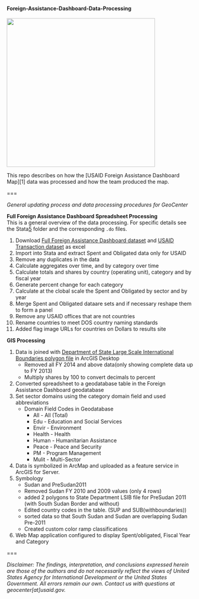 #### Foreign-Assistance-Dashboard-Data-Processing
<p align="left">
  <img src="https://cloud.githubusercontent.com/assets/5873344/6418718/5fdf6054-be85-11e4-9dfd-cc43b8137e7c.PNG" width="400px" height="400px"/> 
</p>
This repo describes on how the [USAID Foreign Assistance Dashboard Map][1] data was processed and how the team produced the map.

===  

*General updating process and data processing procedures for GeoCenter*

**Full Foreign Assistance Dashboard Spreadsheet Processing**  
This is a general overview of the data processing. For specific details see the Stata[5] folder and the corresponding ```.do``` files.  
  
1. Download [Full Foreign Assistance Dashboard dataset][2] and [USAID Transaction dataset][3] as excel
2. Import into Stata and extract Spent and Obligated data only for USAID 
3. Remove any duplicates in the data  
4. Calculate aggregates over time, and by category over time 
5. Calculate totals and shares by country (operating unit), category and by fiscal year
5. Generate percent change for each category
6. Calculate at the clobal scale the Spent and Obligated by sector and by year
7. Merge Spent and Obligated dataare sets and if necessary reshape them to form a panel
8. Remove any USAID offices that are not countries
9. Rename countries to meet DOS country naming standards
10. Added flag image URLs for countries on Dollars to results site  

**GIS Processing**  

1. Data is joined with [Department of State Large Scale International Boundaries polygon file][4] in ArcGIS Desktop          
    + Removed all FY 2014 and above data(only showing complete data up to FY 2013)   
    + Multiply shares by 100 to convert decimals to percent    
2. Converted spreadsheet to a geodatabase table in the Foreign Assistance Dashboard geodatabase    
3. Set sector domains using the category domain field and used abbreviations   
    + Domain Field Codes in Geodatabase  
        - All - All (Total)  
        - Edu - Education and Social Services  
        - Envir - Environment  
        - Health - Health
        - Human - Humanitarian Assistance  
        - Peace - Peace and Security  
        - PM - Program Management     
        - Mulit - Multi-Sector  
4. Data is symbolized in ArcMap and uploaded as a feature service in ArcGIS for Server.   
5. Symbology  
    + Sudan and PreSudan2011  
    + Removed Sudan FY 2010 and 2009 values (only 4 rows)  
    + added 2 polygons to State Department LSIB file  for PreSudan 2011 (with South Sudan Border and without)  
    + Edited country codes in the table. (SUP and SUB(withboundaries))   
    + sorted data so that South Sudan and Sudan are overlapping Sudan Pre-2011  
    + Created custom color ramp classifications  
6. Web Map application configured to display Spent/obligated, Fiscal Year and Category    

===

*Disclaimer: The findings, interpretation, and conclusions expressed herein are those of the authors and do not necessarily reflect the views of United States Agency for International Development or the United States Government. All errors remain our own. Contact us with questions at geocenter[at]usaid.gov.*  


[1]: http://geocenterdev.org/ForeignAssistance/index.html
[2]: http://www.foreignassistance.gov/web/Documents/Full_ForeignAssistanceData.zip
[3]: http://www.foreignassistance.gov/web/Documents/Full_ForeignAssistanceData_Transaction.zip  
[4]: https://hiu.state.gov/data/data.aspx
[5]: https://github.com/mnajarro/Foreign-Assistance-Dashboard-Data-Processing/tree/master/Stata


